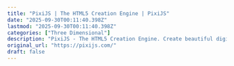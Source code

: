 ```yaml
---
title: "PixiJS | The HTML5 Creation Engine | PixiJS"
date: "2025-09-30T00:11:40.398Z"
lastmod: "2025-09-30T00:11:40.398Z"
categories: ["Three Dimensional"]
description: "PixiJS - The HTML5 Creation Engine. Create beautiful digital content with the fastest, most flexible 2D WebGL renderer."
original_url: "https://pixijs.com/"
draft: false
---
```

